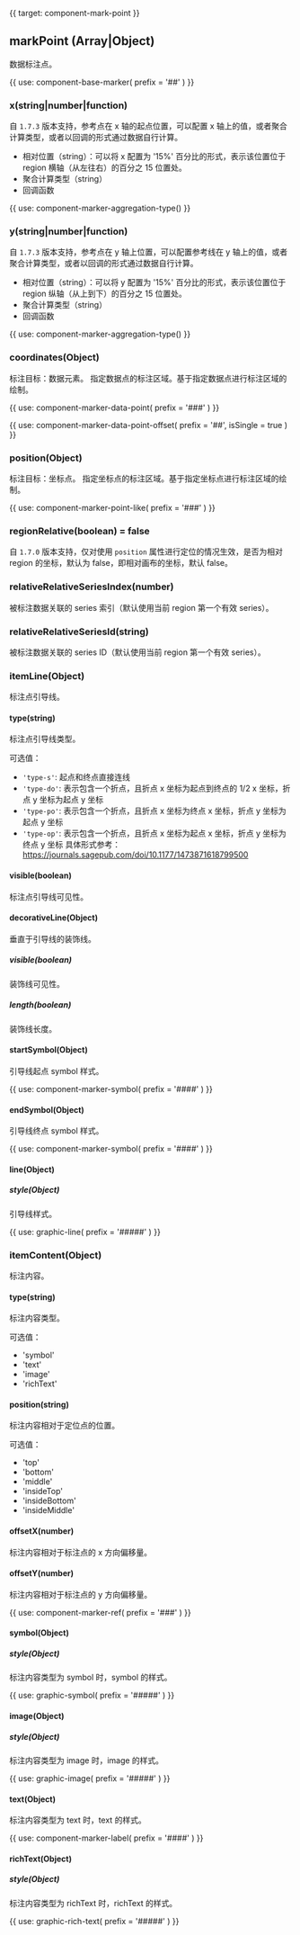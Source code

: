{{ target: component-mark-point }}

## markPoint (Array|Object)

数据标注点。

{{ use: component-base-marker(
  prefix = '##'
) }}

### x(string|number|function)

自 `1.7.3` 版本支持，参考点在 x 轴的起点位置，可以配置 x 轴上的值，或者聚合计算类型，或者以回调的形式通过数据自行计算。

- 相对位置（string）：可以将 x 配置为 '15%' 百分比的形式，表示该位置位于 region 横轴（从左往右）的百分之 15 位置处。
- 聚合计算类型（string）
- 回调函数

{{ use: component-marker-aggregation-type() }}

### y(string|number|function)

自 `1.7.3` 版本支持，参考点在 y 轴上位置，可以配置参考线在 y 轴上的值，或者聚合计算类型，或者以回调的形式通过数据自行计算。

- 相对位置（string）：可以将 y 配置为 '15%' 百分比的形式，表示该位置位于 region 纵轴（从上到下）的百分之 15 位置处。
- 聚合计算类型（string）
- 回调函数

{{ use: component-marker-aggregation-type() }}

### coordinates(Object)

标注目标：数据元素。
指定数据点的标注区域。基于指定数据点进行标注区域的绘制。

{{ use: component-marker-data-point(
  prefix = '###'
) }}

{{ use: component-marker-data-point-offset(
   prefix = '##',
   isSingle = true
) }}

### position(Object)

标注目标：坐标点。
指定坐标点的标注区域。基于指定坐标点进行标注区域的绘制。

{{ use: component-marker-point-like(
  prefix = '###'
) }}

### regionRelative(boolean) = false

自 `1.7.0` 版本支持，仅对使用 `position` 属性进行定位的情况生效，是否为相对 region 的坐标，默认为 false，即相对画布的坐标，默认 false。

### relativeRelativeSeriesIndex(number)

被标注数据关联的 series 索引（默认使用当前 region 第一个有效 series）。

### relativeRelativeSeriesId(string)

被标注数据关联的 series ID（默认使用当前 region 第一个有效 series）。

### itemLine(Object)

标注点引导线。

#### type(string)

标注点引导线类型。

可选值：

- `'type-s'`: 起点和终点直接连线
- `'type-do'`: 表示包含一个折点，且折点 x 坐标为起点到终点的 1/2 x 坐标，折点 y 坐标为起点 y 坐标
- `'type-po'`: 表示包含一个折点，且折点 x 坐标为终点 x 坐标，折点 y 坐标为起点 y 坐标
- `'type-op'`: 表示包含一个折点，且折点 x 坐标为起点 x 坐标，折点 y 坐标为终点 y 坐标
  具体形式参考：https://journals.sagepub.com/doi/10.1177/1473871618799500

#### visible(boolean)

标注点引导线可见性。

#### decorativeLine(Object)

垂直于引导线的装饰线。

##### visible(boolean)

装饰线可见性。

##### length(boolean)

装饰线长度。

#### startSymbol(Object)

引导线起点 symbol 样式。

{{ use: component-marker-symbol(
  prefix = '####'
) }}

#### endSymbol(Object)

引导线终点 symbol 样式。

{{ use: component-marker-symbol(
  prefix = '####'
) }}

#### line(Object)

##### style(Object)

引导线样式。

{{ use: graphic-line(
  prefix = '#####'
) }}

### itemContent(Object)

标注内容。

#### type(string)

标注内容类型。

可选值：

- 'symbol'
- 'text'
- 'image'
- 'richText'

#### position(string)

标注内容相对于定位点的位置。

可选值：

- 'top'
- 'bottom'
- 'middle'
- 'insideTop'
- 'insideBottom'
- 'insideMiddle'

#### offsetX(number)

标注内容相对于标注点的 x 方向偏移量。

#### offsetY(number)

标注内容相对于标注点的 y 方向偏移量。

{{ use: component-marker-ref(
  prefix = '###'
) }}

#### symbol(Object)

##### style(Object)

标注内容类型为 symbol 时，symbol 的样式。

{{ use: graphic-symbol(
  prefix = '#####'
) }}

#### image(Object)

##### style(Object)

标注内容类型为 image 时，image 的样式。

{{ use: graphic-image(
  prefix = '#####'
) }}

#### text(Object)

标注内容类型为 text 时，text 的样式。

{{ use: component-marker-label(
  prefix = '####'
) }}

#### richText(Object)

##### style(Object)

标注内容类型为 richText 时，richText 的样式。

{{ use: graphic-rich-text(
  prefix = '#####'
) }}
